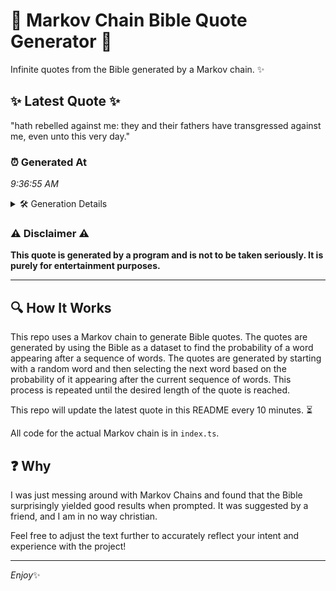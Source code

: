 # 📖 Markov Chain Bible Quote Generator 📖

Infinite quotes from the Bible generated by a Markov chain. ✨

## ✨ Latest Quote ✨
"hath rebelled against me: they and their fathers have transgressed against me, even unto this very day."

### ⏰ Generated At
*9:36:55 AM*

<details>
    <summary>🛠️ Generation Details</summary>
    <p>
        <strong>🌱 Seed:</strong> hath<br>
        <strong>🔄 Iterations:</strong> 16<br>
        <strong>📜 Context History:</strong><br>[ hath ]: rebelled<br>[ hath, rebelled ]: against<br>[ hath, rebelled, against ]: me:<br>[ hath, rebelled, against, me: ]: they<br>[ hath, rebelled, against, me:, they ]: and<br>[ hath, rebelled, against, me:, they, and ]: their<br>[ rebelled, against, me:, they, and, their ]: fathers<br>[ against, me:, they, and, their, fathers ]: have<br>[ me:, they, and, their, fathers, have ]: transgressed<br>[ they, and, their, fathers, have, transgressed ]: against<br>[ and, their, fathers, have, transgressed, against ]: me,<br>[ their, fathers, have, transgressed, against, me, ]: even<br>[ fathers, have, transgressed, against, me,, even ]: unto<br>[ have, transgressed, against, me,, even, unto ]: this<br>[ transgressed, against, me,, even, unto, this ]: very<br>[ against, me,, even, unto, this, very ]: day.<br>
    </p>
</details>

### ⚠️ Disclaimer ⚠️
**This quote is generated by a program and is not to be taken seriously. It is purely for entertainment purposes.**

---

## 🔍 How It Works

This repo uses a Markov chain to generate Bible quotes. The quotes are generated by using the Bible as a dataset to find the probability of a word appearing after a sequence of words. The quotes are generated by starting with a random word and then selecting the next word based on the probability of it appearing after the current sequence of words. This process is repeated until the desired length of the quote is reached.

This repo will update the latest quote in this README every 10 minutes. ⏳

All code for the actual Markov chain is in `index.ts`.

## ❓ Why

I was just messing around with Markov Chains and found that the Bible surprisingly yielded good results when prompted. 
It was suggested by a friend, and I am in no way christian.

Feel free to adjust the text further to accurately reflect your intent and experience with the project!

---

*Enjoy*✨

